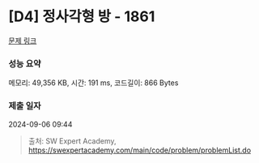 # [D4] 정사각형 방 - 1861 

[문제 링크](https://swexpertacademy.com/main/code/problem/problemDetail.do?contestProbId=AV5LtJYKDzsDFAXc) 

### 성능 요약

메모리: 49,356 KB, 시간: 191 ms, 코드길이: 866 Bytes

### 제출 일자

2024-09-06 09:44



> 출처: SW Expert Academy, https://swexpertacademy.com/main/code/problem/problemList.do